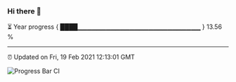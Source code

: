 ### Hi there 👋

⏳ Year progress { ████▁▁▁▁▁▁▁▁▁▁▁▁▁▁▁▁▁▁▁▁▁▁▁▁▁▁ } 13.56 %

---

⏰ Updated on Fri, 19 Feb 2021 12:13:01 GMT

![Progress Bar CI](https://github.com/liununu/liununu/workflows/Progress%20Bar%20CI/badge.svg)
